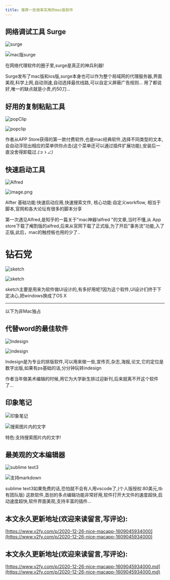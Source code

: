 ```yaml
---
title: 推荐一些效率实用的mac版软件
---
```




## 网络调试工具 Surge

![surge](https://www.v2fy.com/asset/0i/jikemiji/jikemiji-md/2020-12-26-nice-macapp-1609045934000.assets/3203841-8a8c303e348b1bb5.png)

![mac版surge](https://www.v2fy.com/asset/0i/jikemiji/jikemiji-md/2020-12-26-nice-macapp-1609045934000.assets/3203841-2388361926e3422d.png)

在网络代理软件的圈子里,surge是真正的神兵利器!

Surge发布了mac版和ios版,surge本身也可以作为整个局域网的代理服务器,界面美观,科学上网,自动测速,自动选择最优线路,可以自定义屏蔽广告规则... 用了都说好,唯一的缺点就是小贵,约50刀...

## 好用的复制粘贴工具


![popClip](https://www.v2fy.com/asset/0i/jikemiji/jikemiji-md/2020-12-26-nice-macapp-1609045934000.assets/3203841-deebb3c1492f41a2.png)

![popclip](https://www.v2fy.com/asset/0i/jikemiji/jikemiji-md/2020-12-26-nice-macapp-1609045934000.assets/3203841-dafe7743e12696d2.png)

作者从APP Store获得的第一款付费软件,也是mac经典软件,选择不同类型的文本,会自动浮现出相应的菜单供你点击(这个菜单还可以通过插件扩展功能),安装后一直没舍得卸载过._(:зゝ∠)_



## 快速启动工具

![Alfred](https://www.v2fy.com/asset/0i/jikemiji/jikemiji-md/2020-12-26-nice-macapp-1609045934000.assets/3203841-099ae5ea3a188750.png)

![image.png](https://www.v2fy.com/asset/0i/jikemiji/jikemiji-md/2020-12-26-nice-macapp-1609045934000.assets/3203841-c3c7a4934853b155.png)

Alfter
基础功能:快速启动应用,快速搜索文件,
核心功能:自定义workflow, 相当于脚本,官网和各大论坛有很多的脚本分享

第一次遇见Alfred,是知乎的一篇关于"mac神器!alfred "的文章,当时不懂,从 App store下载了阉割版的alfred,后来从官网下载了正式版,为了开启"事务流"功能,入了正版,此后，mac的触控板也用的少了..



# 钻石党

![sketch](https://www.v2fy.com/asset/0i/jikemiji/jikemiji-md/2020-12-26-nice-macapp-1609045934000.assets/3203841-4e1f31617150adbf.png)

![sketch](https://www.v2fy.com/asset/0i/jikemiji/jikemiji-md/2020-12-26-nice-macapp-1609045934000.assets/3203841-b03924b0c0305dea.png)



sketch主要是用来为软件做UI设计的,有多好用呢?因为这个软件,UI设计们终于下定决心,把windows换成了OS X

---




以下为非Mac独占

## 代替word的最佳软件

![Indesign](https://www.v2fy.com/asset/0i/jikemiji/jikemiji-md/2020-12-26-nice-macapp-1609045934000.assets/3203841-dc4ecc9108ef05cc.png)


![indesign](https://www.v2fy.com/asset/0i/jikemiji/jikemiji-md/2020-12-26-nice-macapp-1609045934000.assets/3203841-b818f7ffe90b1370.png)

Indesign是为专业的排版软件,可以用来做一些,宣传页,杂志,海报,论文,它的定位是数字出版,如果有ps基础的话,分分钟玩转indesign

作者当年做美术编辑的时候,用它为大学新生排过迎新刊,后来就离不开这个软件了...


## 印象笔记

![印象笔记](https://www.v2fy.com/asset/0i/jikemiji/jikemiji-md/2020-12-26-nice-macapp-1609045934000.assets/3203841-264df09eae7b386b.png)


![搜索图片内的文字](https://www.v2fy.com/asset/0i/jikemiji/jikemiji-md/2020-12-26-nice-macapp-1609045934000.assets/3203841-e61a9c45466a1808.png)

特色:支持搜索图片内的文字!

## 最美观的文本编辑器


![sublime text3](https://www.v2fy.com/asset/0i/jikemiji/jikemiji-md/2020-12-26-nice-macapp-1609045934000.assets/3203841-b6aac0dee64d05eb.png)


![支持markdown](https://www.v2fy.com/asset/0i/jikemiji/jikemiji-md/2020-12-26-nice-macapp-1609045934000.assets/3203841-19ae04b3b5f4196a.png)




sublime text3如果免费的话,恐怕就不会有人用vscode了,(个人版授权:80美元,tb有团队版)
这款软件,首创的多点编辑功能非常好用,软件打开大文件的速度超快,启动速度超快,软件界面美观,支持丰富的插件...







## 本文永久更新地址(欢迎来读留言,写评论):

[https://www.v2fy.com/p/2020-12-26-nice-macapp-1609045934000](https://www.v2fy.com/p/2020-12-26-nice-macapp-1609045934000)
## 本文永久更新地址(欢迎来读留言,写评论):

[https://www.v2fy.com/p/2020-12-26-nice-macapp-1609045934000.md](https://www.v2fy.com/p/2020-12-26-nice-macapp-1609045934000.md)
